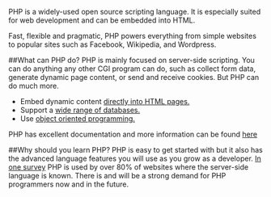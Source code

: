 PHP is a widely-used open source scripting language. It is especially suited for web development and can be embedded into HTML.

Fast, flexible and pragmatic, PHP powers everything from simple websites to popular sites such as Facebook, Wikipedia, and Wordpress.
 
##What can PHP do?
PHP is mainly focused on server-side scripting. You can do anything any other CGI program can do, such as collect form data, generate dynamic page content, or send and receive cookies. But PHP can do much more.
* Embed dynamic content [directly into HTML pages.](http://php.net/manual/en/language.basic-syntax.phpmode.php)
* Support a [wide range of databases.](http://php.net/manual/en/refs.database.php)
* Use [object oriented programming.](http://php.net/manual/en/language.oop5.php)

PHP has excellent documentation and more information can be found  [here](http://php.net/)

##Why should you learn PHP?
PHP is easy to get started with but it also has the advanced language features you will use as you grow as a developer. [In one survey](http://w3techs.com/technologies/overview/programming_language/all) PHP is used by over 80% of websites where the server-side language is known. There is and will be a strong demand for PHP programmers now and in the future.